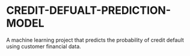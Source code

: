 # CREDIT-DEFUALT-PREDICTION-MODEL
A machine learning project that predicts the probability of credit default using customer financial data.
